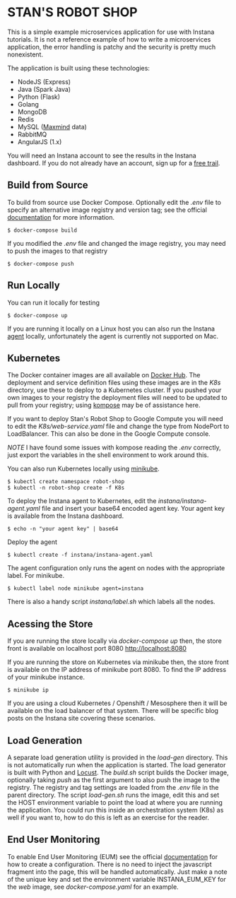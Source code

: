 # STAN'S ROBOT SHOP

This is a simple example microservices application for use with Instana tutorials. It is not a reference example of how to write a microservices application, the error handling is patchy and the security is pretty much nonexistent.

The application is built using these technologies:
- NodeJS (Express)
- Java (Spark Java)
- Python (Flask)
- Golang
- MongoDB
- Redis
- MySQL ([Maxmind](http://www.maxmind.com) data)
- RabbitMQ
- AngularJS (1.x) 

You will need an Instana account to see the results in the Instana dashboard. If you do not already have an account, sign up for a [free trail](https://instana.com).

## Build from Source
To build from source use Docker Compose. Optionally edit the *.env* file to specify an alternative image registry and version tag; see the official [documentation](https://docs.docker.com/compose/env-file/) for more information.

    $ docker-compose build

If you modified the *.env* file and changed the image registry, you may need to push the images to that registry

    $ docker-compose push

## Run Locally
You can run it locally for testing

    $ docker-compose up

If you are running it locally on a Linux host you can also run the Instana [agent](https://docs.instana.io/quick_start/agent_setup/container/docker/) locally, unfortunately the agent is currently not supported on Mac.

## Kubernetes
The Docker container images are all available on [Docker Hub](https://hub.docker.com/u/steveww/). The deployment and service definition files using these images are in the *K8s* directory, use these to deploy to a Kubernetes cluster. If you pushed your own images to your registry the deployment files will need to be updated to pull from your registry; using [kompose](https://github.com/kubernetes/kompose) may be of assistance here.

If you want to deploy Stan's Robot Shop to Google Compute you will need to edit the *K8s/web-service.yaml* file and change the type from NodePort to LoadBalancer. This can also be done in the Google Compute console.

*NOTE* I have found some issues with kompose reading the *.env* correctly, just export the variables in the shell environment to work around this.

You can also run Kubernetes locally using [minikube](https://github.com/kubernetes/minikube).

    $ kubectl create namespace robot-shop
    $ kubectl -n robot-shop create -f K8s

To deploy the Instana agent to Kubernetes, edit the *instana/instana-agent.yaml* file and insert your base64 encoded agent key. Your agent key is available from the Instana dashboard.

    $ echo -n "your agent key" | base64

Deploy the agent

    $ kubectl create -f instana/instana-agent.yaml

The agent configuration only runs the agent on nodes with the appropriate label. For minikube.

    $ kubectl label node minikube agent=instana

There is also a handy script *instana/label.sh* which labels all the nodes.

## Acessing the Store
If you are running the store locally via *docker-compose up* then, the store front is available on localhost port 8080 [http://localhost:8080](http://localhost:8080/)

If you are running the store on Kubernetes via minikube then, the store front is available on the IP address of minikube port 8080. To find the IP address of your minikube instance.

    $ minikube ip

If you are using a cloud Kubernetes / Openshift / Mesosphere then it will be available on the load balancer of that system. There will be specific blog posts on the Instana site covering these scenarios.

## Load Generation
A separate load generation utility is provided in the *load-gen* directory. This is not automatically run when the application is started. The load generator is built with Python and [Locust](https://locust.io). The *build.sh* script builds the Docker image, optionally taking *push* as the first argument to also push the image to the registry. The registry and tag settings are loaded from the *.env* file in the parent directory. The script *load-gen.sh* runs the image, edit this and set the HOST environment variable to point the load at where you are running the application. You could run this inside an orchestration system (K8s) as well if you want to, how to do this is left as an exercise for the reader.

## End User Monitoring
To enable End User Monitoring (EUM) see the official [documentation](https://docs.instana.io/products/website_monitoring/) for how to create a configuration. There is no need to inject the javascript fragment into the page, this will be handled automatically. Just make a note of the unique key and set the environment variable INSTANA_EUM_KEY for the *web* image, see *docker-compose.yaml* for an example.
